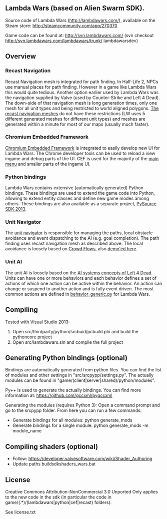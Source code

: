 ## Lambda Wars (based on Alien Swarm SDK).
Source code of Lambda Wars (http://lambdawars.com/), available on the Steam store: http://steamcommunity.com/app/270370

Game code can be found at: http://svn.lambdawars.com/ (svn checkout http://svn.lambdawars.com/lambdawars/trunk/ lambdawarsdev)

## Overview

### Recast Navigation
Recast Navigation mesh is integrated for path finding. In Half-Life 2, NPCs use manual places for path finding. However in a game like
Lambda Wars this would quite tedious. Another option earlier used by Lambda Wars was the navigation supplied by Valve (used by Counter-Strike
and Left 4 Dead). The down-side of that navigation mesh is long generation times, only one mesh for all unit types and being restricted to
world aligned polygons.
[The recast navigation meshes](https://www.youtube.com/watch?v=oTYREslZu2s) do not have these restrictions (LW uses 5 different 
generated meshes for different unit types) and meshes are generated within a minute for most of our maps (usually much faster).

### Chromium Embedded Framework
[Chromium Embedded Framework](https://bitbucket.org/chromiumembedded/cef) is integrated to easily develop new UI for Lambda Wars.
The Chrome developer tools can be used to reload a view ingame and debug parts of the UI.
CEF is used for the majority of the 
[main menu](http://svn.lambdawars.com/listing.php?repname=Lambda+Wars&path=%2Ftrunk%2Fui%2Fmenu_next%2F&#a02c1dfbdceec971815a7fcae4eb0e8f1) 
and smaller parts of the ingame UI.

### Python bindings
Lambda Wars contains extensive (automatically generated) Python bindings. These bindings are used to extend the game code into Python, allowing
to extend entity classes and define new game modes among others. These bindings are also available as a separate project, 
[PySource SDK 2013](https://github.com/Sandern/py-source-sdk-2013).

### Unit Navigator
The [unit navigator]() is responsible for managing the paths, local obstacle avoidance and event dispatching to the AI (e.g. goal completion). The path finding
uses recast navigation mesh as described above. The local avoidance is loosely based on [Crowd Flows](http://grail.cs.washington.edu/projects/crowd-flows/), also
[demo'ed here](https://www.youtube.com/watch?v=4FrqW_DiugI).

### Unit AI
The unit AI is loosely based on the [AI systems concepts of Left 4 Dead](http://www.valvesoftware.com/publications/2009/ai_systems_of_l4d_mike_booth.pdf).
Units can have one or more behaviors and each behavior defines a set of actions of which one action can be active within the behavior. An action can change 
or suspend to another action and is fully event driven. The most common actions are defined in 
[behavior_generic.py](http://svn.lambdawars.com/filedetails.php?repname=Lambda+Wars&path=%2Ftrunk%2Fpython%2Fcore%2Funits%2Fbehavior_generic.py) for Lambda Wars.

## Compiling
Tested with Visual Studio 2013:

1. Open src/thirdparty/python/srcbuid/pcbuild.pln and build the pythoncore project
2. Open src/lambdawars.sln and compile the full project

## Generating Python bindings (optional)
Bindings are automatically generated from python files.
You can find the list of modules and other settings in "src/srcpypp/settings.py".
The actually modules can be found in "game/(client|server|shared)/python/modules".

Py++ is used to generate the actually bindings. You can find more information at:
https://github.com/gccxml/pygccxml

Generating the modules (requires Python 3):
Open a command prompt and go to the srcpypp folder.
From here you can run a few commands:
- Generate bindings for all modules: python generate_mods
- Generate bindings for a single module: python generate_mods -m module_name

## Compiling shaders (optional)
- Follow: https://developer.valvesoftware.com/wiki/Shader_Authoring
- Update paths buildsdkshaders_wars.bat

## License
Creative Commons Attribution-NonCommercial 3.0 Unported
Only applies to the new code in the sdk (in particular the code in game/(.*)/(lambdawars|python|cef|recast) folders).

See license.txt